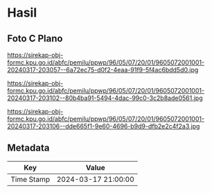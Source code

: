 # Hasil

## Foto C Plano

https://sirekap-obj-formc.kpu.go.id/abfc/pemilu/ppwp/96/05/07/20/01/9605072001001-20240317-203057--6a72ec75-d0f2-4eaa-91f9-5f4ac6bdd5d0.jpg

https://sirekap-obj-formc.kpu.go.id/abfc/pemilu/ppwp/96/05/07/20/01/9605072001001-20240317-203102--80b4ba91-5494-4dac-99c0-3c2b8ade0561.jpg

https://sirekap-obj-formc.kpu.go.id/abfc/pemilu/ppwp/96/05/07/20/01/9605072001001-20240317-203106--dde665f1-9e60-4696-b9d9-dfb2e2c4f2a3.jpg


## Metadata

| Key        | Value               |
| ---------- | ------------------- |
| Time Stamp | 2024-03-17 21:00:00 |




